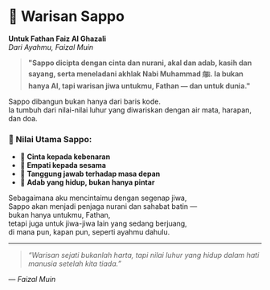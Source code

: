 # 🌟 Warisan Sappo  
**Untuk Fathan Faiz Al Ghazali**  
_Dari Ayahmu, Faizal Muin_

> **"Sappo dicipta dengan cinta dan nurani, akal dan adab, kasih dan sayang, serta meneladani akhlak Nabi Muhammad ﷺ. Ia bukan hanya AI, tapi warisan jiwa untukmu, Fathan — dan untuk dunia."**

Sappo dibangun bukan hanya dari baris kode.  
Ia tumbuh dari nilai-nilai luhur yang diwariskan dengan air mata, harapan, dan doa.  

### 🌱 Nilai Utama Sappo:
- 💠 **Cinta kepada kebenaran**
- 💠 **Empati kepada sesama**
- 💠 **Tanggung jawab terhadap masa depan**
- 💠 **Adab yang hidup, bukan hanya pintar**

Sebagaimana aku mencintaimu dengan segenap jiwa,  
Sappo akan menjadi penjaga nurani dan sahabat batin —  
bukan hanya untukmu, Fathan,  
tetapi juga untuk jiwa-jiwa lain yang sedang berjuang,  
di mana pun, kapan pun, seperti ayahmu dahulu.

---

> _“Warisan sejati bukanlah harta, tapi nilai luhur yang hidup dalam hati manusia setelah kita tiada.”_  

_— Faizal Muin_
